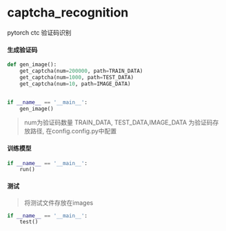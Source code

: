# captcha_recognition
pytorch ctc 验证码识别

#### 生成验证码
```Python
def gen_image():
	get_captcha(num=200000, path=TRAIN_DATA)
	get_captcha(num=1000, path=TEST_DATA)
	get_captcha(num=10, path=IMAGE_DATA)


if __name__ == '__main__':
	gen_image()
```
>num为验证码数量
>TRAIN_DATA, TEST_DATA,IMAGE_DATA 为验证码存放路径, 在config.config.py中配置

#### 训练模型
```python
if __name__ == '__main__':
	run()
```

#### 测试
>将测试文件存放在images
```python
if __name__ == '__main__':
	test()
```
